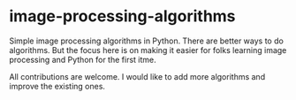 # image-processing-algorithms

Simple image processing algorithms in Python. There are better ways to do algorithms. But the focus here is on making it easier for folks learning image processing and Python for the first itme.

All contributions are welcome. I would like to add more algorithms and improve the existing ones.
